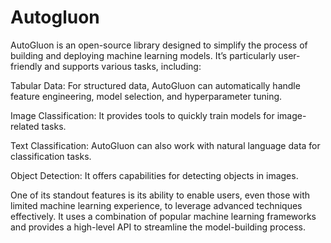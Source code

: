 # Autogluon
AutoGluon is an open-source library designed to simplify the process of building and deploying machine learning models. It’s particularly user-friendly and supports various tasks, including:

Tabular Data: For structured data, AutoGluon can automatically handle feature engineering, model selection, and hyperparameter tuning.

Image Classification: It provides tools to quickly train models for image-related tasks.

Text Classification: AutoGluon can also work with natural language data for classification tasks.

Object Detection: It offers capabilities for detecting objects in images.

One of its standout features is its ability to enable users, even those with limited machine learning experience, to leverage advanced techniques effectively. It uses a combination of popular machine learning frameworks and provides a high-level API to streamline the model-building process.
